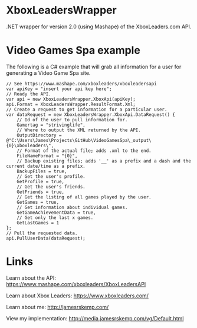 XboxLeadersWrapper
==================

.NET wrapper for version 2.0 (using Mashape) of the XboxLeaders.com API.

Video Games Spa example
===

The following is a C# example that will grab all information for a user for generating a Video Game Spa site.

	// See https://www.mashape.com/xboxleaders/xboxleadersapi
	var apiKey = "insert your api key here";
	// Ready the API.
	var api = new XboxLeadersWrapper.XboxApi(apiKey);
	api.Format = XboxLeadersWrapper.ResultFormat.Xml;
	// Create a request to get information for a particular user.
	var dataRequest = new XboxLeadersWrapper.XboxApi.DataRequest() {
		// Id of the user to pull information for.
		Gamertag = "strivinglife",
		// Where to output the XML returned by the API.
		OutputDirectory = @"C:\Users\James\Projects\GitHub\VideoGamesSpa\_output\{0}\xboxleaders\",
		// Format of the actual file; adds .xml to the end.
		FileNameFormat = "{0}",
		// Backup existing files; adds '__' as a prefix and a dash and the current date/time as a prefix.
		BackupFiles = true,
		// Get the user's profile.
		GetProfile = true,
		// Get the user's friends.
		GetFriends = true,
		// Get the listing of all games played by the user.
		GetGames = true,
		// Get information about individual games.
		GetGameAchievementData = true,
		// Get only the last x games.
		GetLastGames = 1
	};
	// Pull the requested data.
	api.PullUserData(dataRequest);

Links
========

Learn about the API: https://www.mashape.com/xboxleaders/XboxLeadersAPI

Learn about Xbox Leaders: https://www.xboxleaders.com/

Learn about me: http://jamesrskemp.com/

View my implementation: http://media.jamesrskemp.com/vg/Default.html
